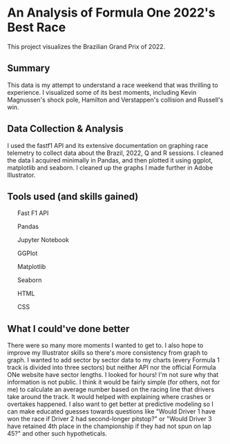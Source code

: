 # An Analysis of Formula One 2022's Best Race
This project visualizes the Brazilian Grand Prix of 2022. 

## Summary 
This data is my attempt to understand a race weekend that was thrilling to experience. I visualized some of its best moments, including Kevin Magnussen's shock pole, Hamilton and Verstappen's collision and Russell's win.

## Data Collection & Analysis
I used the fastf1 API and its extensive documentation on graphing race telemetry to collect data about the Brazil, 2022, Q and R sessions. I cleaned the data I acquired minimally in Pandas, and then plotted it using ggplot, matplotlib and seaborn. I cleaned up the graphs I made further in Adobe Illustrator.

## Tools used (and skills gained)
<ul>Fast F1 API</ul>
<ul>Pandas</ul>
<ul>Jupyter Notebook</ul>
<ul>GGPlot</ul>
<ul>Matplotlib</ul>
<ul>Seaborn</ul>
<ul>HTML</ul>
<ul>CSS</ul> 

## What I could've done better
There were so many more moments I wanted to get to. I also hope to improve my Illustrator skills so there's more consistency from graph to graph. I wanted to add sector by sector data to my charts (every Formula 1 track is divided into three sectors) but neither API nor the official Formula ONe website have sector lengths. I looked for hours! I'm not sure why that information is not public. I think it would be fairly simple (for others, not for me) to calculate an average number based on the racing line that drivers take around the track. It would helped with explaining where crashes or overtakes happened.
I also want to get better at predictive modeling so I can make educated guesses towards questions like "Would Driver 1 have won the race if Driver 2 had second-longer pitstop?" or "Would Driver 3 have retained 4th place in the championship if they had not spun on lap 45?" and other such hypotheticals. 
